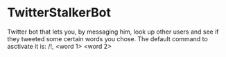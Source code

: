 # TwitterStalkerBot
 Twitter bot that lets you, by messaging him, look up other users and see if they tweeted some certain words you chose.
 The default command to asctivate it is: /!<Username>, <word 1> <word 2>
